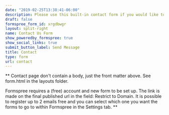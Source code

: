 ```yaml
---
date: "2019-02-25T13:38:41-06:00"
description: Please use this built-in contact form if you would like to get in touch with the author. Or Mariano.
draft: false
formspree_form_id: xrgdbwgr
layout: split-right
name: Contact Us Form
show_poweredby_formspree: true
show_social_links: true
submit_button_label: Send Message
title: Contact
type: form
url: contact
---
```


** Contact page don't contain a body, just the front matter above.
See form.html in the layouts folder.

Formspree requires a (free) account and new form to be set up. The link is made on the final published url in the field: Restrict to Domain. It is possible to register up to 2 emails free and you can select which one you want the forms to go to within Formspree in the Settings tab.
**
